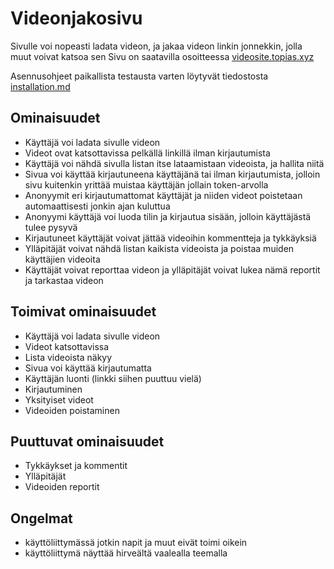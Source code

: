 # Videonjakosivu

Sivulle voi nopeasti ladata videon, ja jakaa videon linkin jonnekkin, jolla muut voivat katsoa sen
Sivu on saatavilla osoitteessa [videosite.topias.xyz](https://videosite.topias.xyz)

Asennusohjeet paikallista testausta varten löytyvät tiedostosta [installation.md](installation.md)

## Ominaisuudet
* Käyttäjä voi ladata sivulle videon
* Videot ovat katsottavissa pelkällä linkillä ilman kirjautumista
* Käyttäjä voi nähdä sivulla listan itse lataamistaan videoista, ja hallita niitä
* Sivua voi käyttää kirjautuneena käyttäjänä tai ilman kirjautumista, jolloin sivu kuitenkin yrittää muistaa käyttäjän jollain token-arvolla
* Anonyymit eri kirjautumattomat käyttäjät ja niiden videot poistetaan automaattisesti jonkin ajan kuluttua
* Anonyymi käyttäjä voi luoda tilin ja kirjautua sisään, jolloin käyttäjästä tulee pysyvä
* Kirjautuneet käyttäjät voivat jättää videoihin kommentteja ja tykkäyksiä
* Ylläpitäjät voivat nähdä listan kaikista videoista ja poistaa muiden käyttäjien videoita
* Käyttäjät voivat reporttaa videon ja ylläpitäjät voivat lukea nämä reportit ja tarkastaa videon


## Toimivat ominaisuudet
* Käyttäjä voi ladata sivulle videon
* Videot katsottavissa
* Lista videoista näkyy
* Sivua voi käyttää kirjautumatta
* Käyttäjän luonti (linkki siihen puuttuu vielä)
* Kirjautuminen
* Yksityiset videot
* Videoiden poistaminen


## Puuttuvat ominaisuudet
* Tykkäykset ja kommentit
* Ylläpitäjät
* Videoiden reportit


## Ongelmat
* käyttöliittymässä jotkin napit ja muut eivät toimi oikein
* käyttöliittymä näyttää hirveältä vaalealla teemalla